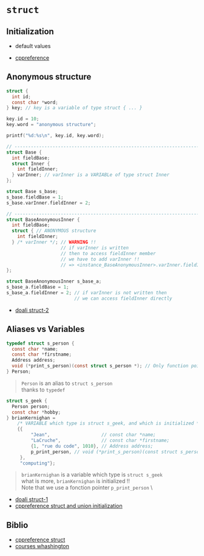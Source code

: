 # `struct`

## Initialization

- default values

- [cppreference](https://en.cppreference.com/w/c/language/initialization#Implicit_initialization)

## Anonymous structure

```c
struct {
  int id;
  const char *word;
} key; // key is a variable of type struct { ... }

key.id = 10;
key.word = "anonymous structure";

printf("%d:%s\n", key.id, key.word);
```

```c
// ---------------------------------------------------------------------------
struct Base {
  int fieldBase;
  struct Inner {
    int fieldInner;
  } varInner; // varInner is a VARIABLe of type struct Inner
};

struct Base s_base;
s_base.fieldBase = 1;
s_base.varInner.fieldInner = 2;

// ---------------------------------------------------------------------------
struct BaseAnonymousInner {
  int fieldBase;
  struct { // ANONYMOUS structure
    int fieldInner;
  } /* varInner */; // WARNING !!
                    // if varInner is written
                    // then to access fieldInner member 
                    // we have to add varInner !!
                    // => <instance_BaseAnonymousInner>.varInner.fieldInner !!
};

struct BaseAnonymousInner s_base_a;
s_base_a.fieldBase = 1;
s_base_a.fieldInner = 2; // if varInner is not written then
                         // we can access fieldInner directly
```

- [doali struct-2](https://github.com/doali/coding/tree/master/c/coding/var/struct/struct-2)

## Aliases vs Variables

```c
typedef struct s_person {
  const char *name;
  const char *firstname;
  Address address;
  void (*print_s_person)(const struct s_person *); // Only function pointers !!
} Person;
```

> `Person` is an alias to `struct s_person` \
> thanks to `typedef`

```c
struct s_geek {
  Person person;
  const char *hobby;
} brianKernighan =
    /* VARIABLE which type is struct s_geek, and which is initialized */
    {{
         "Jean",                   // const char *name;
         "LaCruche",               // const char *firstname;
         {1, "rue du code", 1010}, // Address address;
         p_print_person, // void (*print_s_person)(const struct s_person *);
     },
     "computing"};
```

> `brianKernighan` is a variable which type is `struct s_geek` \
> what is more, `brianKernighan` is initialized !! \
> Note that we use a fonction pointer `p_print_person` \

- [doali struct-1](https://github.com/doali/coding/tree/master/c/coding/var/struct/struct-1)
- [cppreference struct and union initialization](https://en.cppreference.com/w/c/language/struct_initialization)

## Biblio

- [cppreference struct](https://en.cppreference.com/w/c/language/struct)
- [courses whashington](https://courses.cs.washington.edu/courses/cse351/17au/lectures/14/CSE351-L14-structs_17au.pdf)
